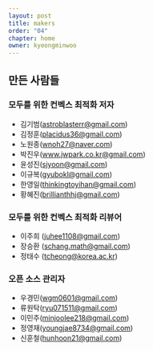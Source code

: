 ```yaml
---
layout: post
title: makers
order: "04"
chapter: home
owner: kyeongminwoo
---
```


## 만든 사람들

### 모두를 위한 컨벡스 최적화 저자

- 김기범(astroblasterr@gmail.com)
- 김정훈(placidus36@gmail.com)
- 노원종(wnoh27@naver.com)
- 박진우(www.jwpark.co.kr@gmail.com)
- 윤성진(sjyoon@gmail.com)
- 이규복(gyubokl@gmail.com)
- 한영일(thinkingtoyihan@gmail.com)
- 황혜진(brillianthhj@gmail.com)

### 모두를 위한 컨벡스 최적화 리뷰어

- 이주희 (juhee1108@gmail.com)
- 장승환 (schang.math@gmail.com)
- 정태수 (tcheong@korea.ac.kr)

### 오픈 소스 관리자

- 우경민(wgm0601@gmail.com)
- 류원탁(ryu071511@gmail.com)
- 이민주(minjoolee218@gmail.com)
- 정영재(youngjae8734@gmail.com)
- 신훈철(hunhoon21@gmail.com)
